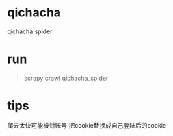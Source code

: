 # qichacha
qichacha spider

# run
> scrapy crawl qichacha_spider 

# tips
爬去太快可能被封账号
把cookie替换成自己登陆后的cookie
